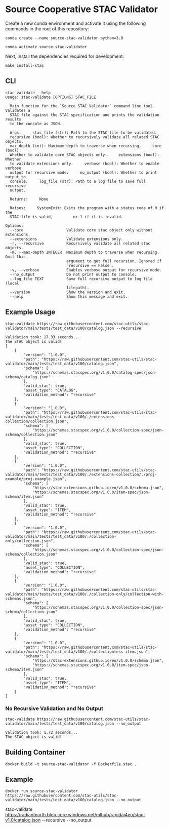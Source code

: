 # Source Cooperative STAC Validator


Create a new conda environment and activate it using the following commands in the root of this repository:

`conda create --name source-stac-validator python=3.8`

`conda activate source-stac-validator`

Next, install the dependencies required for development:
```
make install-stac
```

## CLI

```
stac-validate --help
Usage: stac-validate [OPTIONS] STAC_FILE

  Main function for the `Source STAC Validator` command line tool. Validates a
  STAC file against the STAC specification and prints the validation results
  to the console as JSON.

  Args:     stac_file (str): Path to the STAC file to be validated.
  recursive (bool): Whether to recursively validate all related STAC objects.
  max_depth (int): Maximum depth to traverse when recursing.     core (bool):
  Whether to validate core STAC objects only.     extensions (bool): Whether
  to validate extensions only.     verbose (bool): Whether to enable verbose
  output for recursive mode.     no_output (bool): Whether to print output to
  console.     log_file (str): Path to a log file to save full recursive
  output.

  Returns:     None

  Raises:     SystemExit: Exits the program with a status code of 0 if the
  STAC file is valid,         or 1 if it is invalid.

Options:
  --core                   Validate core stac object only without extensions.
  --extensions             Validate extensions only.
  -r, --recursive          Recursively validate all related stac objects.
  -m, --max-depth INTEGER  Maximum depth to traverse when recursing. Omit this
                           argument to get full recursion. Ignored if
                           `recursive == False`.
  -v, --verbose            Enables verbose output for recursive mode.
  --no_output              Do not print output to console.
  --log_file TEXT          Save full recursive output to log file (local
                           filepath).
  --version                Show the version and exit.
  --help                   Show this message and exit.
  ```

## Example Usage
`stac-validate https://raw.githubusercontent.com/stac-utils/stac-validator/main/tests/test_data/v100/catalog.json --recursive`
```
Validation took: 17.33 seconds...
The STAC object is valid!
[
    {
        "version": "1.0.0",
        "path": "https://raw.githubusercontent.com/stac-utils/stac-validator/main/tests/test_data/v100/catalog.json",
        "schema": [
            "https://schemas.stacspec.org/v1.0.0/catalog-spec/json-schema/catalog.json"
        ],
        "valid_stac": true,
        "asset_type": "CATALOG",
        "validation_method": "recursive"
    },
    {
        "version": "1.0.0",
        "path": "https://raw.githubusercontent.com/stac-utils/stac-validator/main/tests/test_data/v100/./extensions-collection/collection.json",
        "schema": [
            "https://schemas.stacspec.org/v1.0.0/collection-spec/json-schema/collection.json"
        ],
        "valid_stac": true,
        "asset_type": "COLLECTION",
        "validation_method": "recursive"
    },
    {
        "version": "1.0.0",
        "path": "https://raw.githubusercontent.com/stac-utils/stac-validator/main/tests/test_data/v100/./extensions-collection/./proj-example/proj-example.json",
        "schema": [
            "https://stac-extensions.github.io/eo/v1.0.0/schema.json",
            "https://schemas.stacspec.org/v1.0.0/item-spec/json-schema/item.json"
        ],
        "valid_stac": true,
        "asset_type": "ITEM",
        "validation_method": "recursive"
    },
    {
        "version": "1.0.0",
        "path": "https://raw.githubusercontent.com/stac-utils/stac-validator/main/tests/test_data/v100/./collection-only/collection.json",
        "schema": [
            "https://schemas.stacspec.org/v1.0.0/collection-spec/json-schema/collection.json"
        ],
        "valid_stac": true,
        "asset_type": "COLLECTION",
        "validation_method": "recursive"
    },
    {
        "version": "1.0.0",
        "path": "https://raw.githubusercontent.com/stac-utils/stac-validator/main/tests/test_data/v100/./collection-only/collection-with-schemas.json",
        "schema": [
            "https://schemas.stacspec.org/v1.0.0/collection-spec/json-schema/collection.json"
        ],
        "valid_stac": true,
        "asset_type": "COLLECTION",
        "validation_method": "recursive"
    },
    {
        "version": "1.0.0",
        "path": "https://raw.githubusercontent.com/stac-utils/stac-validator/main/tests/test_data/v100/./collectionless-item.json",
        "schema": [
            "https://stac-extensions.github.io/eo/v1.0.0/schema.json",
            "https://schemas.stacspec.org/v1.0.0/item-spec/json-schema/item.json"
        ],
        "valid_stac": true,
        "asset_type": "ITEM",
        "validation_method": "recursive"
    }
]
```
### No Recursive Validation and No Output

`stac-validate https://raw.githubusercontent.com/stac-utils/stac-validator/main/tests/test_data/v100/catalog.json --no_output`
```
Validation took: 1.72 seconds...
The STAC object is valid!
```

## Building Container

`docker build -t source-stac-validator -f Dockerfile.stac .`

## Example
`docker run source-stac-validator https://raw.githubusercontent.com/stac-utils/stac-validator/main/tests/test_data/v100/catalog.json --no_output`

stac-validate https://radiantearth.blob.core.windows.net/mlhub/rapidai4eo/stac-v1.0/catalog.json --recursive --no_output